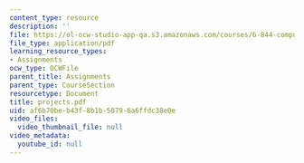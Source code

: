 ```yaml
---
content_type: resource
description: ''
file: https://ol-ocw-studio-app-qa.s3.amazonaws.com/courses/6-844-computability-theory-of-and-with-scheme-spring-2003/af6b70beb43f8b1b50796a6ffdc38e0e_projects.pdf
file_type: application/pdf
learning_resource_types:
- Assignments
ocw_type: OCWFile
parent_title: Assignments
parent_type: CourseSection
resourcetype: Document
title: projects.pdf
uid: af6b70be-b43f-8b1b-5079-6a6ffdc38e0e
video_files:
  video_thumbnail_file: null
video_metadata:
  youtube_id: null
---
```


